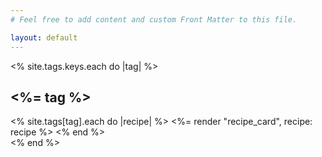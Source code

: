 ```yaml
---
# Feel free to add content and custom Front Matter to this file.

layout: default
---
```


<% site.tags.keys.each do |tag| %>

  <div class="p-6 mb-6">
  <h2 class="text-4xl mb-6 text-yellow-700 text-center"><%= tag %></h2>
  <div class="recipe-list grid sm:grid-cols-2 2xl:grid-cols-3 gap-8">
  <% site.tags[tag].each do |recipe| %>
    <%= render "recipe_card", recipe: recipe %>    
    <% end %>
  </div>
  </div>
<% end %>
